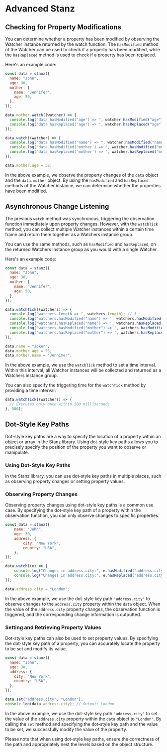 # Advanced Stanz

## Checking for Property Modifications

You can determine whether a property has been modified by observing the Watcher instance returned by the watch function. The `hasModified` method of the Watcher can be used to check if a property has been modified, while the `hasReplaced` method is used to check if a property has been replaced.

Here's an example code:

```javascript
const data = stanz({
  name: "John",
  age: 30,
  mother: {
    name: "Jennifer",
    age: 50,
  },
});

data.mother.watch((watcher) => {
  console.log("data hasModified('age') => ", watcher.hasModified("age")); // true
  console.log("data hasReplaced('age') => ", watcher.hasReplaced("age")); // true
});

data.watch((watcher) => {
  console.log("data hasModified('name') => ", watcher.hasModified("name")); // false
  console.log("data hasModified('mother') => ", watcher.hasModified("mother")); // true
  console.log("data hasReplaced('mother') => ", watcher.hasReplaced("mother")); // false
});

data.mother.age = 52;
```

In the above example, we observe the property changes of the `data` object and the `data.mother` object. By using the `hasModified` and `hasReplaced` methods of the Watcher instance, we can determine whether the properties have been modified.

## Asynchronous Change Listening

The previous `watch` method was synchronous, triggering the observation function immediately upon property changes. However, with the `watchTick` method, you can collect multiple Watcher instances within a certain time frame and return them together as a Watchers instance group.

You can use the same methods, such as `hasModified` and `hasReplaced`, on the returned Watchers instance group as you would with a single Watcher.

Here's an example code:

```javascript
const data = stanz({
  name: "John",
  age: 30,
  mother: {
    name: "Jennifer",
    age: 50,
  },
});

data.watchTick((watchers) => {
  console.log("watchers.length => ", watchers.length); // 3
  console.log('watchers.hasModified("name") => ', watchers.hasModified("name")); // true
  console.log('watchers.hasReplaced("name") => ', watchers.hasReplaced("name")); // true
  console.log('watchers.hasModified("mother") => ', watchers.hasModified("mother")); // true
  console.log('watchers.hasReplaced("mother") => ', watchers.hasReplaced("mother")); // false
});

data.name = "Joker";
data.mother.age = 56;
data.mother.name = "Jennimer";
```

In the above example, we use the `watchTick` method to set a time interval. Within this interval, all Watcher instances will be collected and returned as a Watchers instance group.

You can also specify the triggering time for the `watchTick` method by providing a time interval:

```javascript
data.watchTick((watchers) => {
  // Executes only once within 500 milliseconds
}, 500);
```


## Dot-Style Key Paths

Dot-style key paths are a way to specify the location of a property within an object or array in the Stanz library. Using dot-style key paths allows you to precisely specify the position of the property you want to observe or manipulate.

### Using Dot-Style Key Paths

In the Stanz library, you can use dot-style key paths in multiple places, such as observing property changes or setting property values.

### Observing Property Changes

Observing property changes using dot-style key paths is a common use case. By specifying the dot-style key path of a property within the observation function, you can only observe changes to specific properties.

```javascript
const data = stanz({
    name: "John",
    age: 30,
    address: {
        city: "New York",
        country: "USA",
    },
});

data.watch((e) => {
    console.log("Changes in address.city:", e.hasModified("address.city")); // true
    console.log("Changes in address.city:", e.hasReplaced("address.city")); // true
});

data.address.city = "London";
```

In the above example, we use the dot-style key path `"address.city"` to observe changes to the `address.city` property within the `data` object. When the value of the `address.city` property changes, the observation function is triggered, and the corresponding change information is outputted.

### Setting and Retrieving Property Values

Dot-style key paths can also be used to set property values. By specifying the dot-style key path of a property, you can accurately locate the property to be set and modify its value.

```javascript
const data = stanz({
  name: "John",
  age: 30,
  address: {
    city: "New York",
    country: "USA",
  },
});

data.set("address.city", "London");
console.log(data.address.city); // Output: London
```

In the above example, we use the dot-style key path `"address.city"` to set the value of the `address.city` property within the `data` object to `"London"`. By calling the `set` method and specifying the dot-style key path and the value to be set, we successfully modify the value of the property.

Please note that when using dot-style key paths, ensure the correctness of the path and appropriately nest the levels based on the object structure.